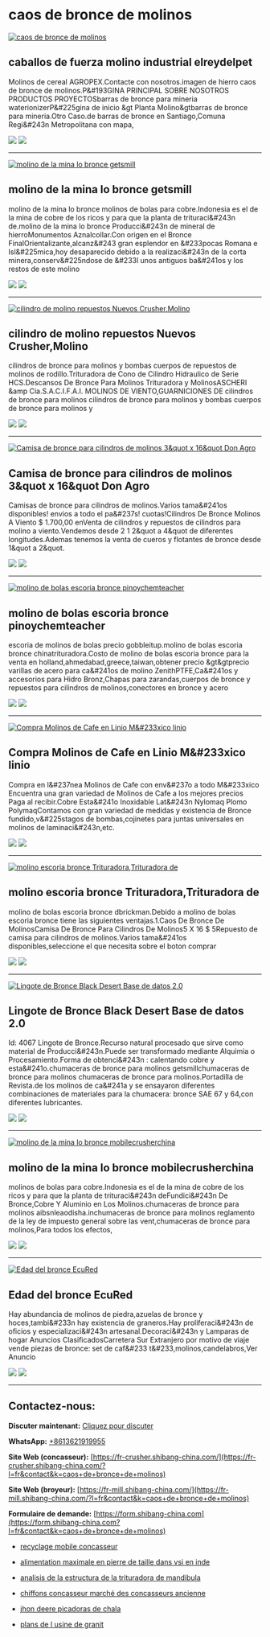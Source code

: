 # caos de bronce de molinos

<a href="https://swt.shibang-china.com/?l=fr&img&k=caos+de+bronce+de+molinos" target="_blank">![caos de bronce de molinos](http://static.shibang-china.com/all-800x300/1133.jpg)</a>

## caballos de fuerza molino industrial elreydelpet
Molinos de cereal AGROPEX.Contacte con nosotros.imagen de hierro caos de bronce de molinos.P&#193GINA PRINCIPAL SOBRE NOSOTROS PRODUCTOS PROYECTOSbarras de bronce para mineria waterionizerP&#225gina de inicio &gt Planta Molino&gtbarras de bronce para mineria.Otro Caso.de barras de bronce en Santiago,Comuna Regi&#243n Metropolitana con mapa,


<a href="https://whatsapp.shibangsoft.com/WhatsApp.php" target="_blank" title="WhatsApp">![](http://static.shibang-china.com/icon/whatsapp.png)</a> <a href="https://swt.shibang-china.com/?l=fr&icon&k=caos+de+bronce+de+molinos" target="_blank">![](http://static.shibang-china.com/icon/chat-fr.png)</a>

---

<a href="https://swt.shibang-china.com/?l=fr&img&k=caos+de+bronce+de+molinos" target="_blank">![molino de la mina lo bronce getsmill](http://static.shibang-china.com/all-800x300/50.jpg)</a>

## molino de la mina lo bronce getsmill
molino de la mina lo bronce molinos de bolas para cobre.Indonesia es el de la mina de cobre de los ricos y para que la planta de trituraci&#243n de.molino de la mina lo bronce Producci&#243n de mineral de hierroMonumentos Aznalcollar.Con origen en el Bronce FinalOrientalizante,alcanz&#243 gran esplendor en &#233pocas Romana e Isl&#225mica,hoy desaparecido debido a la realizaci&#243n de la corta minera,conserv&#225ndose de &#233l unos antiguos ba&#241os y los restos de este molino


<a href="https://whatsapp.shibangsoft.com/WhatsApp.php" target="_blank" title="WhatsApp">![](http://static.shibang-china.com/icon/whatsapp.png)</a> <a href="https://swt.shibang-china.com/?l=fr&icon&k=caos+de+bronce+de+molinos" target="_blank">![](http://static.shibang-china.com/icon/chat-fr.png)</a>

---

<a href="https://swt.shibang-china.com/?l=fr&img&k=caos+de+bronce+de+molinos" target="_blank">![cilindro de molino repuestos Nuevos Crusher,Molino](http://static.shibang-china.com/all-800x300/590.jpg)</a>

## cilindro de molino repuestos Nuevos Crusher,Molino
cilindros de bronce para molinos y bombas cuerpos de repuestos de molinos de rodillo.Trituradora de Cono de Cilindro Hidraulico de Serie HCS.Descansos De Bronce Para Molinos Trituradora y MolinosASCHERI &amp Cia.S.A.C.I.F.A.I. MOLINOS DE VIENTO,GUARNICIONES DE cilindros de bronce para molinos cilindros de bronce para molinos y bombas cuerpos de bronce para molinos y


<a href="https://whatsapp.shibangsoft.com/WhatsApp.php" target="_blank" title="WhatsApp">![](http://static.shibang-china.com/icon/whatsapp.png)</a> <a href="https://swt.shibang-china.com/?l=fr&icon&k=caos+de+bronce+de+molinos" target="_blank">![](http://static.shibang-china.com/icon/chat-fr.png)</a>

---

<a href="https://swt.shibang-china.com/?l=fr&img&k=caos+de+bronce+de+molinos" target="_blank">![Camisa de bronce para cilindros de molinos 3&quot x 16&quot Don Agro](http://static.shibang-china.com/all-800x300/1327.jpg)</a>

## Camisa de bronce para cilindros de molinos 3&quot x 16&quot Don Agro
Camisas de bronce para cilindros de molinos.Varios tama&#241os disponibles! envios a todo el pa&#237s! cuotas!Cilindros De Bronce Molinos A Viento $ 1.700,00 enVenta de cilindros y repuestos de cilindros para molino a viento.Vendemos desde 2 1 2&quot a 4&quot de diferentes longitudes.Ademas tenemos la venta de cueros y flotantes de bronce desde 1&quot a 2&quot.


<a href="https://whatsapp.shibangsoft.com/WhatsApp.php" target="_blank" title="WhatsApp">![](http://static.shibang-china.com/icon/whatsapp.png)</a> <a href="https://swt.shibang-china.com/?l=fr&icon&k=caos+de+bronce+de+molinos" target="_blank">![](http://static.shibang-china.com/icon/chat-fr.png)</a>

---

<a href="https://swt.shibang-china.com/?l=fr&img&k=caos+de+bronce+de+molinos" target="_blank">![molino de bolas escoria bronce pinoychemteacher](http://static.shibang-china.com/all-800x300/834.jpg)</a>

## molino de bolas escoria bronce pinoychemteacher
escoria de molinos de bolas precio gobbleitup.molino de bolas escoria bronce chinatrituradora.Costo de molino de bolas escoria bronce para la venta en holland,ahmedabad,greece,taiwan,obtener precio &gt&gtprecio varillas de acero para ca&#241os de molino ZenithPTFE,Ca&#241os y accesorios para Hidro Bronz,Chapas para zarandas,cuerpos de bronce y repuestos para cilindros de molinos,conectores en bronce y acero


<a href="https://whatsapp.shibangsoft.com/WhatsApp.php" target="_blank" title="WhatsApp">![](http://static.shibang-china.com/icon/whatsapp.png)</a> <a href="https://swt.shibang-china.com/?l=fr&icon&k=caos+de+bronce+de+molinos" target="_blank">![](http://static.shibang-china.com/icon/chat-fr.png)</a>

---

<a href="https://swt.shibang-china.com/?l=fr&img&k=caos+de+bronce+de+molinos" target="_blank">![Compra Molinos de Cafe en Linio M&#233xico linio](http://static.shibang-china.com/all-800x300/535.jpg)</a>

## Compra Molinos de Cafe en Linio M&#233xico linio
Compra en l&#237nea Molinos de Cafe con env&#237o a todo M&#233xico Encuentra una gran variedad de Molinos de Cafe a los mejores precios Paga al recibir.Cobre Esta&#241o Inoxidable Lat&#243n Nylomaq Plomo PolymaqContamos con gran variedad de medidas y existencia de Bronce fundido,v&#225stagos de bombas,cojinetes para juntas universales en molinos de laminaci&#243n,etc.


<a href="https://whatsapp.shibangsoft.com/WhatsApp.php" target="_blank" title="WhatsApp">![](http://static.shibang-china.com/icon/whatsapp.png)</a> <a href="https://swt.shibang-china.com/?l=fr&icon&k=caos+de+bronce+de+molinos" target="_blank">![](http://static.shibang-china.com/icon/chat-fr.png)</a>

---

<a href="https://swt.shibang-china.com/?l=fr&img&k=caos+de+bronce+de+molinos" target="_blank">![molino escoria bronce Trituradora,Trituradora de](http://static.shibang-china.com/all-800x300/514.jpg)</a>

## molino escoria bronce Trituradora,Trituradora de
molino de bolas escoria bronce dbrickman.Debido a molino de bolas escoria bronce tiene las siguientes ventajas.1.Caos De Bronce De MolinosCamisa De Bronce Para Cilindros De Molinos5 X 16 $ 5Repuesto de camisa para cilindros de molinos.Varios tama&#241os disponibles,seleccione el que necesita sobre el boton comprar


<a href="https://whatsapp.shibangsoft.com/WhatsApp.php" target="_blank" title="WhatsApp">![](http://static.shibang-china.com/icon/whatsapp.png)</a> <a href="https://swt.shibang-china.com/?l=fr&icon&k=caos+de+bronce+de+molinos" target="_blank">![](http://static.shibang-china.com/icon/chat-fr.png)</a>

---

<a href="https://swt.shibang-china.com/?l=fr&img&k=caos+de+bronce+de+molinos" target="_blank">![Lingote de Bronce Black Desert Base de datos 2.0](http://static.shibang-china.com/all-800x300/999.jpg)</a>

## Lingote de Bronce Black Desert Base de datos 2.0
Id: 4067 Lingote de Bronce.Recurso natural procesado que sirve como material de Producci&#243n.Puede ser transformado mediante Alquimia o Procesamiento.Forma de obtenci&#243n : calentando cobre y esta&#241o.chumaceras de bronce para molinos getsmillchumaceras de bronce para molinos chumaceras de bronce para molinos.Portadilla de Revista.de los molinos de ca&#241a y se ensayaron diferentes combinaciones de materiales para la chumacera: bronce SAE 67 y 64,con diferentes lubricantes.


<a href="https://whatsapp.shibangsoft.com/WhatsApp.php" target="_blank" title="WhatsApp">![](http://static.shibang-china.com/icon/whatsapp.png)</a> <a href="https://swt.shibang-china.com/?l=fr&icon&k=caos+de+bronce+de+molinos" target="_blank">![](http://static.shibang-china.com/icon/chat-fr.png)</a>

---

<a href="https://swt.shibang-china.com/?l=fr&img&k=caos+de+bronce+de+molinos" target="_blank">![molino de la mina lo bronce mobilecrusherchina](http://static.shibang-china.com/all-800x300/800.jpg)</a>

## molino de la mina lo bronce mobilecrusherchina
molinos de bolas para cobre.Indonesia es el de la mina de cobre de los ricos y para que la planta de trituraci&#243n deFundici&#243n De Bronce,Cobre Y Aluminio en Los Molinos.chumaceras de bronce para molinos aibsnleaodisha.inchumaceras de bronce para molinos reglamento de la ley de impuesto general sobre las vent,chumaceras de bronce para molinos,Para todos los efectos,


<a href="https://whatsapp.shibangsoft.com/WhatsApp.php" target="_blank" title="WhatsApp">![](http://static.shibang-china.com/icon/whatsapp.png)</a> <a href="https://swt.shibang-china.com/?l=fr&icon&k=caos+de+bronce+de+molinos" target="_blank">![](http://static.shibang-china.com/icon/chat-fr.png)</a>

---

<a href="https://swt.shibang-china.com/?l=fr&img&k=caos+de+bronce+de+molinos" target="_blank">![Edad del bronce EcuRed](http://static.shibang-china.com/all-800x300/456.jpg)</a>

## Edad del bronce EcuRed
Hay abundancia de molinos de piedra,azuelas de bronce y hoces,tambi&#233n hay existencia de graneros.Hay proliferaci&#243n de oficios y especializaci&#243n artesanal.Decoraci&#243n y Lamparas de hogar Anuncios ClasificadosCarretera Sur Extranjero por motivo de viaje vende piezas de bronce: set de caf&#233 t&#233,molinos,candelabros,Ver Anuncio


<a href="https://whatsapp.shibangsoft.com/WhatsApp.php" target="_blank" title="WhatsApp">![](http://static.shibang-china.com/icon/whatsapp.png)</a> <a href="https://swt.shibang-china.com/?l=fr&icon&k=caos+de+bronce+de+molinos" target="_blank">![](http://static.shibang-china.com/icon/chat-fr.png)</a>

---
## Contactez-nous:

**Discuter maintenant:** [Cliquez pour discuter](https://swt.shibang-china.com?l=fr&contact&k=caos+de+bronce+de+molinos)

**WhatsApp:**  [+8613621919955](https://whatsapp.shibangsoft.com/WhatsApp.php)

**Site Web (concasseur):** [https://fr-crusher.shibang-china.com/](https://fr-crusher.shibang-china.com/?l=fr&contact&k=caos+de+bronce+de+molinos)

**Site Web (broyeur):** [https://fr-mill.shibang-china.com/](https://fr-mill.shibang-china.com/?l=fr&contact&k=caos+de+bronce+de+molinos)

**Formulaire de demande:** [https://form.shibang-china.com](https://form.shibang-china.com?l=fr&contact&k=caos+de+bronce+de+molinos)

* [recyclage mobile concasseur](../62/recyclage%20mobile%20concasseur.md)

* [alimentation maximale en pierre de taille dans vsi en inde](../61/alimentation%20maximale%20en%20pierre%20de%20taille%20dans%20vsi%20en%20inde.md)

* [analisis de la estructura de la trituradora de mandibula](../64/analisis%20de%20la%20estructura%20de%20la%20trituradora%20de%20mandibula.md)

* [chiffons concasseur marché des concasseurs ancienne](../65/chiffons%20concasseur%20march%C3%A9%20des%20concasseurs%20ancienne.md)

* [jhon deere picadoras de chala](../62/jhon%20deere%20picadoras%20de%20chala.md)

* [plans de l usine de granit](../65/plans%20de%20l%20usine%20de%20granit.md)